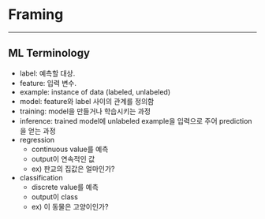 # Framing
---

## ML Terminology
* label: 예측할 대상.
* feature: 입력 변수.
* example: instance of data (labeled, unlabeled)
* model: feature와 label 사이의 관계를 정의함
* training: model을 만들거나 학습시키는 과정
* inference: trained model에 unlabeled example을 입력으로 주어 prediction을 얻는 과정
* regression
    * continuous value를 예측
    * output이 연속적인 값
    * ex) 판교의 집값은 얼마인가?
* classification
    * discrete value를 예측
    * output이 class
    * ex) 이 동물은 고양이인가?
